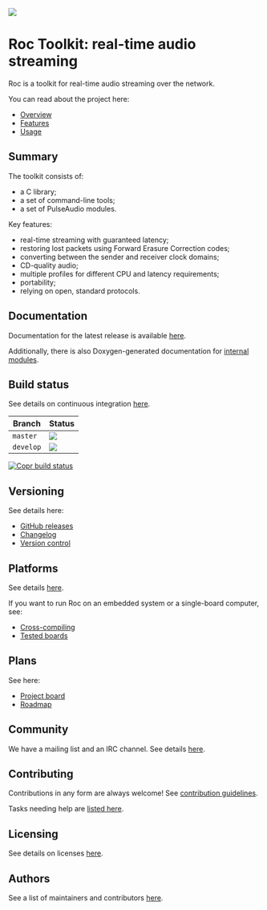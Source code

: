 ![](docs/images/logo.png)

# Roc Toolkit: real-time audio streaming

Roc is a toolkit for real-time audio streaming over the network.

You can read about the project here:

* [Overview](https://roc-streaming.org/toolkit/docs/about_project/overview.html)
* [Features](https://roc-streaming.org/toolkit/docs/about_project/features.html)
* [Usage](https://roc-streaming.org/toolkit/docs/about_project/usage.html)

Summary
-------

The toolkit consists of:

* a C library;
* a set of command-line tools;
* a set of PulseAudio modules.

Key features:

* real-time streaming with guaranteed latency;
* restoring lost packets using Forward Erasure Correction codes;
* converting between the sender and receiver clock domains;
* CD-quality audio;
* multiple profiles for different CPU and latency requirements;
* portability;
* relying on open, standard protocols.

Documentation
-------------

Documentation for the latest release is available [here](https://roc-streaming.org/toolkit/docs/).

Additionally, there is also Doxygen-generated documentation for [internal modules](https://roc-streaming.org/toolkit/doxygen/).

Build status
------------

See details on continuous integration [here](https://roc-streaming.org/toolkit/docs/development/continuous_integration.html).

Branch    | Status
--------- | ------
`master`  | [![](https://github.com/roc-streaming/roc-toolkit/workflows/build/badge.svg?branch=master)](https://github.com/roc-streaming/roc-toolkit/actions/workflows/build.yml?query=branch%3Amaster)
`develop` | [![](https://github.com/roc-streaming/roc-toolkit/workflows/build/badge.svg?branch=develop)](https://github.com/roc-streaming/roc-toolkit/actions/workflows/build.yml?query=branch%3Adevelop)

[![Copr build status](https://copr.fedorainfracloud.org/coprs/mk9/roc-toolkit-dev/package/roc-toolkit/status_image/last_build.png)](https://copr.fedorainfracloud.org/coprs/mk9/roc-toolkit-dev/package/roc-toolkit/)

Versioning
----------

See details here:

* [GitHub releases](https://github.com/roc-streaming/roc-toolkit/releases)
* [Changelog](https://roc-streaming.org/toolkit/docs/development/changelog.html)
* [Version control](https://roc-streaming.org/toolkit/docs/development/version_control.html)

Platforms
---------

See details [here](https://roc-streaming.org/toolkit/docs/portability.html).

If you want to run Roc on an embedded system or a single-board computer, see:

* [Cross-compiling](https://roc-streaming.org/toolkit/docs/portability/cross_compiling.html)
* [Tested boards](https://roc-streaming.org/toolkit/docs/portability/tested_boards.html)

Plans
-----

See here:

* [Project board](https://github.com/roc-streaming/roc-toolkit/projects/2)
* [Roadmap](https://roc-streaming.org/toolkit/docs/development/roadmap.html)

Community
---------

We have a mailing list and an IRC channel. See details [here](https://roc-streaming.org/toolkit/docs/about_project/contacts.html).

Contributing
------------

Contributions in any form are always welcome! See [contribution guidelines](https://roc-streaming.org/toolkit/docs/development/contribution_guidelines.html).

Tasks needing help are [listed here](https://github.com/roc-streaming/roc-toolkit/labels/help%20wanted).

Licensing
---------

See details on licenses [here](https://roc-streaming.org/toolkit/docs/about_project/licensing.html).

Authors
-------

See a list of maintainers and contributors [here](https://roc-streaming.org/toolkit/docs/about_project/authors.html).
